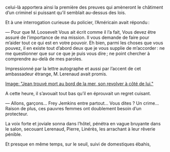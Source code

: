 celui-là apportera ainsi la première des preuves qui amèneront le châtiment
d’un criminel si puissant qu’il semblait au-dessus des lois.

Et à une interrogation curieuse du policier, l’Américain avait répondu :

— Pour que M. Loosevelt Vous ait écrit comme il l’a fait, Vous devez être
assuré de l’importance de ma mission. Il vous demande de faire pour m’aider tout ce qui est en votre pouvoir. Eh bien, parmi les choses que vous pouvez,
il en existe tout d’abord deux que je vous supplie de m’accorder : ne me questionner que sur ce que je puis vous dire ; ne point chercher à comprendre
au-delà de mes paroles.

Impressionné par la lettre autographe et aussi par l’accent de cet ambassadeur étrange, M. Lerenaud avait promis.

[Image: "Jean trouvé mort au bord de la mer, son revolver à côté de lui."](../images/1-page-115.JPG)

A cette heure, il s’avouait tout bas qu’il en éprouvait un regret cuisant.

— Allons, garçons… Frey Jemkins entre partout… Vous dites ? Un crime…
Raison de plus, ces pauvres femmes ont doublement besoin d’un protecteur.

La voix forte et joviale sonna dans l’hôtel, pénétra en vague bruyante dans le salon, secouant Lerenaud, Pierre, Linérès, les arrachant à leur rêverie pénible.

Et presque en même temps, sur le seuil, suivi de domestiques ébahis,
